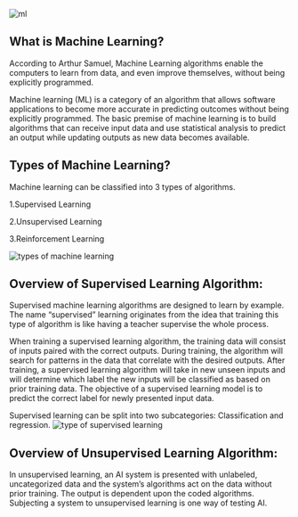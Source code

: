 
![ml](https://user-images.githubusercontent.com/55452866/88549039-77389200-d03d-11ea-8f68-b7e93e8796c4.jpg)

## What is Machine Learning?

According to Arthur Samuel, Machine Learning algorithms enable the computers to learn from data, and even improve themselves, without being explicitly programmed.

Machine learning (ML) is a category of an algorithm that allows software applications to become more accurate in predicting outcomes without being explicitly programmed. The basic premise of machine learning is to build algorithms that can receive input data and use statistical analysis to predict an output while updating outputs as new data becomes available.

## Types of Machine Learning?

Machine learning can be classified into 3 types of algorithms.

1.Supervised Learning

2.Unsupervised Learning

3.Reinforcement Learning


![types of machine learning](https://user-images.githubusercontent.com/55452866/88554570-4c9e0780-d044-11ea-9f33-208a1be0f4b2.png)

## Overview of Supervised Learning Algorithm:

Supervised machine learning algorithms are designed to learn by example. The name “supervised” learning originates from the idea that training this type of algorithm is like having a teacher supervise the whole process.

When training a supervised learning algorithm, the training data will consist of inputs paired with the correct outputs. During training, the algorithm will search for patterns in the data that correlate with the desired outputs. After training, a supervised learning algorithm will take in new unseen inputs and will determine which label the new inputs will be classified as based on prior training data. The objective of a supervised learning model is to predict the correct label for newly presented input data.

Supervised learning can be split into two subcategories: Classification and regression.
![type of supervised learning](https://user-images.githubusercontent.com/55452866/88555413-6db32800-d045-11ea-9f78-93dce5c35fe3.png)

## Overview of Unsupervised Learning Algorithm:

In unsupervised learning, an AI system is presented with unlabeled, uncategorized data and the system’s algorithms act on the data without prior training. The output is dependent upon the coded algorithms. Subjecting a system to unsupervised learning is one way of testing AI.










